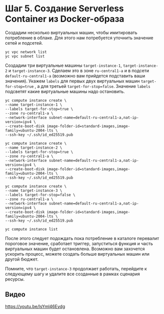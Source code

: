 # Шаг 5. Создание Serverless Container из Docker-образа

Создадим несколько виртуальных машин, чтобы имитировать потребление в облаке. Для этого нам потребуется уточнить значение сетей и подсетей.

    yc vpc network list
    yc vpc subnet list

Создадим три виртуальные машины `target-instance-1`, `target-instance-2` и `target-instance-3`. Сделаем это в зоне `ru-central1-a` и в подсети `default-ru-central1-a` (возможно вам прийдется подставить ваши значения). Укажем `labels` для первых двух виртуальных машин `target-for-stop=true` , а для третьей `target-for-stop=false`. Значение  `labels` подсветят какие виртуальные машины надо остановить.

    yc compute instance create \
    --name target-instance-1 \
    --labels target-for-stop=true \
    --zone ru-central1-a \
    --network-interface subnet-name=default-ru-central1-a,nat-ip-version=ipv4 \
    --create-boot-disk image-folder-id=standard-images,image-family=ubuntu-2004-lts \
    --ssh-key ~/.ssh/id_ed25519.pub

    yc compute instance create \
    --name target-instance-2 \
    --labels target-for-stop=true \
    --zone ru-central1-a \
    --network-interface subnet-name=default-ru-central1-a,nat-ip-version=ipv4 \
    --create-boot-disk image-folder-id=standard-images,image-family=ubuntu-2004-lts \
    --ssh-key ~/.ssh/id_ed25519.pub

    yc compute instance create \
    --name target-instance-3 \
    --labels target-for-stop=false \
    --zone ru-central1-a \
    --network-interface subnet-name=default-ru-central1-a,nat-ip-version=ipv4 \
    --create-boot-disk image-folder-id=standard-images,image-family=ubuntu-2004-lts \
    --ssh-key ~/.ssh/id_ed25519.pub

    yc compute instance list

После этого следует подождать пока потребление в каталоге перевалит пороговое значение, сработает триггер, запуститься функция и часть виртуальных машин будет остановлена. Возможно вам захочется ускорить процесс, можете создать больше виртуальных машин или другой бюджет.

Помните, что `target-instance-3` продолжает работать, перейдите к следующему шагу и удалите все созданные в рамках сценария ресурсы.

## Видео

https://youtu.be/lsYml46Eydg